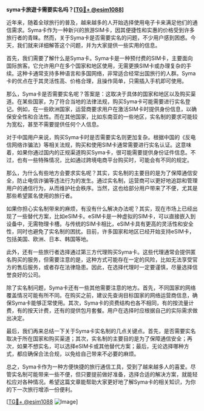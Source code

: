 **syma卡旅遊卡需要实名吗？[[TG💪+ @esim1088](https://t.me/s/esim1088)]**

近年来，随着全球旅行的普及，越来越多的人开始选择使用电子卡来满足他们的通信需求。Syma卡作为一种新兴的旅游SIM卡，因其便捷性和实惠的价格受到许多旅行者的青睐。然而，关于Syma卡是否需要实名的问题，不少用户感到困惑。今天，我们就来详细解答这个问题，并为大家提供一些实用的信息。

首先，我们需要了解什么是Syma卡。Syma卡是一种预付费的SIM卡，主要面向国际旅客。它允许用户在多个国家和地区使用，无需更换SIM卡或办理复杂的手续。这种卡通常支持多种语言和多国网络，非常适合经常出国旅行的人群。Syma卡的优点在于其灵活性高、价格合理，且操作简单，只需插入手机即可使用。

那么，Syma卡是否需要实名呢？答案是：这取决于具体的国家和地区以及购买渠道。在某些国家，为了符合当地的法律法规，购买Syma卡可能需要进行实名登记。例如，在一些欧洲国家，运营商要求用户在激活SIM卡时提供身份信息，以确保安全性和合法性。而在其他国家，比如东南亚的一些地区，实名制的要求可能较为宽松，甚至不需要提供任何个人信息。

对于中国用户来说，购买Syma卡时是否需要实名则更加复杂。根据中国的《反电信网络诈骗法》等相关法规，购买和使用SIM卡通常需要进行实名认证。这意味着，如果你通过国内的正规渠道购买Syma卡，很可能需要提供身份证件信息。不过，也有一些特殊情况，比如通过跨境电商平台购买时，可能会有不同的规定。

那么，为什么有些地方会要求实名呢？其实，实名制的主要目的是为了保障通信安全，防止电信诈骗等违法行为的发生。通过实名制，运营商可以更好地追踪和管理用户的通信行为，从而维护社会秩序。当然，这也给部分用户带来了不便，尤其是那些希望匿名使用的旅行者。

如果你担心实名制带来的麻烦，有没有什么解决办法呢？其实，现在市场上已经出现了一些替代方案，比如eSIM卡。eSIM卡是一种虚拟的SIM卡，可以直接嵌入到设备中，无需物理卡槽。与传统的SIM卡相比，eSIM卡具有更高的灵活性和安全性，同时也避免了实名制的困扰。目前，许多国家和地区已经开始支持eSIM卡，包括美国、欧洲、日本、韩国等地。

此外，还有一些旅行者选择通过第三方代理购买Syma卡。这些代理通常会提供匿名购买的服务，但需要注意的是，这种方式可能存在一定的风险，比如无法享受官方的售后服务，或者存在法律隐患。因此，在选择代理时一定要谨慎，尽量选择信誉良好的公司。

除了实名制问题，Syma卡还有一些其他需要注意的地方。首先，不同国家的网络覆盖情况可能有所不同。在购买之前，建议先查询目标国家的网络运营商信息，确保Syma卡能够正常使用。其次，Syma卡的资费结构也各不相同，有的按流量计费，有的按天计费，还有的提供包月套餐。用户在选择时应根据自己的实际需求做出决定。

最后，我们再来总结一下关于Syma卡实名制的几点关键点。首先，是否需要实名取决于所在国家和购买渠道；其次，实名制的主要目的是为了保障通信安全；再次，如果不想实名，可以选择eSIM卡或其他替代方案；最后，无论选择哪种方式，都应确保合法合规，以免给自己带来不必要的麻烦。

总之，Syma卡作为一种方便快捷的旅行通信工具，受到了越来越多人的喜爱。尽管实名制可能带来一些不便，但只要提前做好准备，选择合适的解决方案，就能轻松应对各种情况。希望这篇文章能帮助大家更好地了解Syma卡的相关知识，为你的下一次旅行增添一份便利。

[[TG💪+ @esim1088](https://t.me/s/esim1088) ![Image](https://i.postimg.cc/4NQfJmqS/Snipaste-2025-05-13-00-14-12.png)]